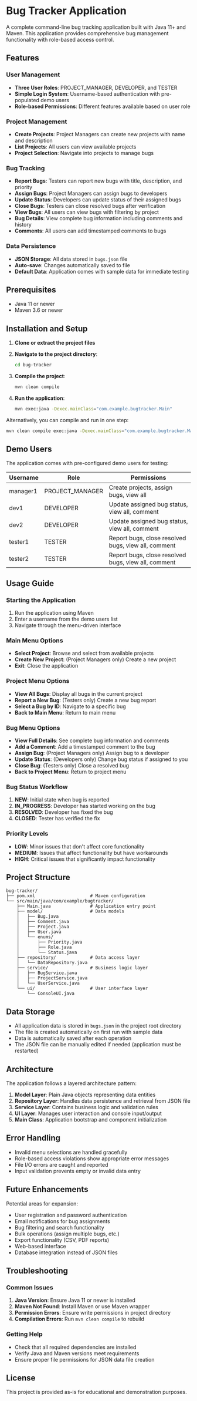 # Bug Tracker Application

A complete command-line bug tracking application built with Java 11+ and Maven. This application provides comprehensive bug management functionality with role-based access control.

## Features

### User Management
- **Three User Roles**: PROJECT_MANAGER, DEVELOPER, and TESTER
- **Simple Login System**: Username-based authentication with pre-populated demo users
- **Role-based Permissions**: Different features available based on user role

### Project Management
- **Create Projects**: Project Managers can create new projects with name and description
- **List Projects**: All users can view available projects
- **Project Selection**: Navigate into projects to manage bugs

### Bug Tracking
- **Report Bugs**: Testers can report new bugs with title, description, and priority
- **Assign Bugs**: Project Managers can assign bugs to developers
- **Update Status**: Developers can update status of their assigned bugs
- **Close Bugs**: Testers can close resolved bugs after verification
- **View Bugs**: All users can view bugs with filtering by project
- **Bug Details**: View complete bug information including comments and history
- **Comments**: All users can add timestamped comments to bugs

### Data Persistence
- **JSON Storage**: All data stored in `bugs.json` file
- **Auto-save**: Changes automatically saved to file
- **Default Data**: Application comes with sample data for immediate testing

## Prerequisites

- Java 11 or newer
- Maven 3.6 or newer

## Installation and Setup

1. **Clone or extract the project files**
2. **Navigate to the project directory**:
   ```bash
   cd bug-tracker
   ```

3. **Compile the project**:
   ```bash
   mvn clean compile
   ```

4. **Run the application**:
   ```bash
   mvn exec:java -Dexec.mainClass="com.example.bugtracker.Main"
   ```

Alternatively, you can compile and run in one step:
```bash
mvn clean compile exec:java -Dexec.mainClass="com.example.bugtracker.Main"
```

## Demo Users

The application comes with pre-configured demo users for testing:

| Username | Role | Permissions |
|----------|------|-------------|
| manager1 | PROJECT_MANAGER | Create projects, assign bugs, view all |
| dev1     | DEVELOPER | Update assigned bug status, view all, comment |
| dev2     | DEVELOPER | Update assigned bug status, view all, comment |
| tester1  | TESTER | Report bugs, close resolved bugs, view all, comment |
| tester2  | TESTER | Report bugs, close resolved bugs, view all, comment |

## Usage Guide

### Starting the Application
1. Run the application using Maven
2. Enter a username from the demo users list
3. Navigate through the menu-driven interface

### Main Menu Options
- **Select Project**: Browse and select from available projects
- **Create New Project**: (Project Managers only) Create a new project
- **Exit**: Close the application

### Project Menu Options
- **View All Bugs**: Display all bugs in the current project
- **Report a New Bug**: (Testers only) Create a new bug report
- **Select a Bug by ID**: Navigate to a specific bug
- **Back to Main Menu**: Return to main menu

### Bug Menu Options
- **View Full Details**: See complete bug information and comments
- **Add a Comment**: Add a timestamped comment to the bug
- **Assign Bug**: (Project Managers only) Assign bug to a developer
- **Update Status**: (Developers only) Change bug status if assigned to you
- **Close Bug**: (Testers only) Close a resolved bug
- **Back to Project Menu**: Return to project menu

### Bug Status Workflow
1. **NEW**: Initial state when bug is reported
2. **IN_PROGRESS**: Developer has started working on the bug
3. **RESOLVED**: Developer has fixed the bug
4. **CLOSED**: Tester has verified the fix

### Priority Levels
- **LOW**: Minor issues that don't affect core functionality
- **MEDIUM**: Issues that affect functionality but have workarounds
- **HIGH**: Critical issues that significantly impact functionality

## Project Structure

```
bug-tracker/
├── pom.xml                     # Maven configuration
└── src/main/java/com/example/bugtracker/
    ├── Main.java               # Application entry point
    ├── model/                  # Data models
    │   ├── Bug.java
    │   ├── Comment.java
    │   ├── Project.java
    │   ├── User.java
    │   └── enums/
    │       ├── Priority.java
    │       ├── Role.java
    │       └── Status.java
    ├── repository/             # Data access layer
    │   └── DataRepository.java
    ├── service/                # Business logic layer
    │   ├── BugService.java
    │   ├── ProjectService.java
    │   └── UserService.java
    └── ui/                     # User interface layer
        └── ConsoleUI.java
```

## Data Storage

- All application data is stored in `bugs.json` in the project root directory
- The file is created automatically on first run with sample data
- Data is automatically saved after each operation
- The JSON file can be manually edited if needed (application must be restarted)

## Architecture

The application follows a layered architecture pattern:

1. **Model Layer**: Plain Java objects representing data entities
2. **Repository Layer**: Handles data persistence and retrieval from JSON file
3. **Service Layer**: Contains business logic and validation rules
4. **UI Layer**: Manages user interaction and console input/output
5. **Main Class**: Application bootstrap and component initialization

## Error Handling

- Invalid menu selections are handled gracefully
- Role-based access violations show appropriate error messages
- File I/O errors are caught and reported
- Input validation prevents empty or invalid data entry

## Future Enhancements

Potential areas for expansion:
- User registration and password authentication
- Email notifications for bug assignments
- Bug filtering and search functionality
- Bulk operations (assign multiple bugs, etc.)
- Export functionality (CSV, PDF reports)
- Web-based interface
- Database integration instead of JSON files

## Troubleshooting

### Common Issues

1. **Java Version**: Ensure Java 11 or newer is installed
2. **Maven Not Found**: Install Maven or use Maven wrapper
3. **Permission Errors**: Ensure write permissions in project directory
4. **Compilation Errors**: Run `mvn clean compile` to rebuild

### Getting Help

- Check that all required dependencies are installed
- Verify Java and Maven versions meet requirements
- Ensure proper file permissions for JSON data file creation

## License

This project is provided as-is for educational and demonstration purposes.